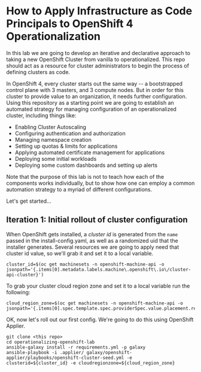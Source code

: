 # How to Apply Infrastructure as Code Principals to OpenShift 4 Operationalization

In this lab we are going to develop an iterative and declarative approach to taking a new OpenShift Cluster from vanilla to operationalized. This repo should act as a resource for cluster administrators to begin the process of defining clusters as code.

In OpenShift 4, every cluster starts out the same way -- a bootstrapped control plane with 3 masters, and 3 compute nodes. But in order for this cluster to provide value to an organization, it needs further configuration. Using this repository as a starting point we are going to establish an automated strategy for managing configuration of an operationalized cluster, including things like:

* Enabling Cluster Autoscaling
* Configuring authentication and authorization
* Managing namespace creation
* Setting up quotas & limits for applications
* Applying automated certificate management for applications
* Deploying some initial workloads
* Deploying some custom dashboards and setting up alerts

Note that the purpose of this lab is not to teach how each of the components works individually, but to show how one can employ a common automation strategy to a myriad of different configurations.

Let's get started...

## Iteration 1: Initial rollout of cluster configuration

When OpenShift gets installed, a _cluster id_ is generated from the `name` passed in the install-config.yaml, as well as a randomized uid that the installer generates. Several resources we are going to apply need that cluster id value, so we'll grab it and set it to a local variable.

    cluster_id=$(oc get machinesets -n openshift-machine-api -o jsonpath='{.items[0].metadata.labels.machine\.openshift\.io\/cluster-api-cluster}')


To grab your cluster cloud region zone and set it to a local variable run the following:

    cloud_region_zone=$(oc get machinesets -n openshift-machine-api -o jsonpath='{.items[0].spec.template.spec.providerSpec.value.placement.region}')


OK, now let's roll out our first config. We're going to do this using OpenShift Applier.

    git clone <this repo>
    cd operationalizing-openshift-lab
    ansible-galaxy install -r requirements.yml -p galaxy
    ansible-playbook -i .applier/ galaxy/openshift-applier/playbooks/openshift-cluster-seed.yml -e clusterid=${cluster_id} -e cloudregionzone=${cloud_region_zone}
